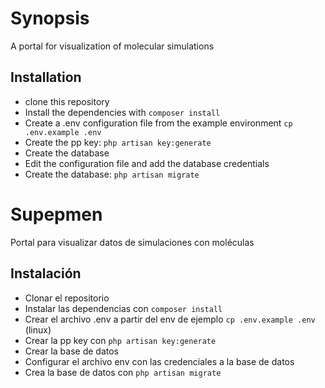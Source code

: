 # Synopsis

A portal for visualization of molecular simulations

## Installation

* clone this repository
* Install the dependencies with ``` composer install ```
* Create a .env configuration file from the example environment ``` cp .env.example .env ```
* Create the pp key: ``` php artisan key:generate ```
* Create the database
* Edit the configuration file and add the database credentials
* Create the database: ``` php artisan migrate ```


# Supepmen

Portal para visualizar datos de simulaciones con moléculas

## Instalación

* Clonar el repositorio
* Instalar las dependencias con ``` composer install ```
* Crear el archivo .env a partir del env de ejemplo ``` cp .env.example .env ``` (linux)
* Crear la pp key con ``` php artisan key:generate ```
* Crear la base de datos
* Configurar el archivo env con las credenciales a la base de datos 
* Crea la base de datos con ``` php artisan migrate ```
